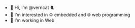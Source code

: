 - 👋 Hi, I’m @verncat 🐈
- 👀 I’m interested in ⚙️ embedded and 🌐 web programming 
- 💼 I’m working in Web

